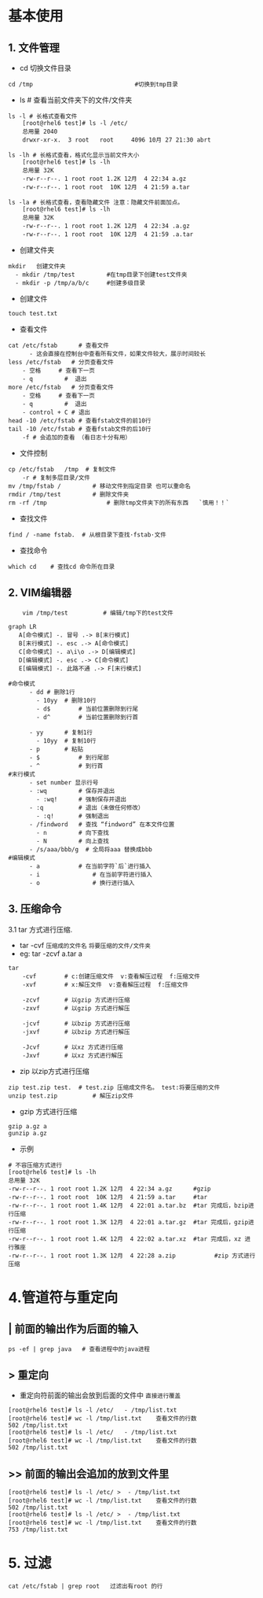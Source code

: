 # 基本使用
## 1. 文件管理
  - cd      切换文件目录
```shell
cd /tmp 							#切换到tmp目录
```
  - ls 	 # 查看当前文件夹下的文件/文件夹

```shell
ls -l # 长格式查看文件
    [root@rhel6 test]# ls -l /etc/
    总用量 2040
    drwxr-xr-x.  3 root   root     4096 10月 27 21:30 abrt

ls -lh # 长格式查看，格式化显示当前文件大小
  	[root@rhel6 test]# ls -lh
    总用量 32K
    -rw-r--r--. 1 root root 1.2K 12月  4 22:34 a.gz
    -rw-r--r--. 1 root root  10K 12月  4 21:59 a.tar

ls -la # 长格式查看，查看隐藏文件 注意：隐藏文件前面加点。
  	[root@rhel6 test]# ls -lh
    总用量 32K
    -rw-r--r--. 1 root root 1.2K 12月  4 22:34 .a.gz
    -rw-r--r--. 1 root root  10K 12月  4 21:59 .a.tar
```
  - 创建文件夹
```shell
mkdir 	创建文件夹
  - mkdir /tmp/test   		#在tmp目录下创建test文件夹
  - mkdir -p /tmp/a/b/c  	#创建多级目录
```
  - 创建文件
```shell
touch test.txt		
```
  - 查看文件
```shell
cat /etc/fstab		# 查看文件
	  - 这会直接在控制台中查看所有文件，如果文件较大，展示时间较长
less /etc/fstab   # 分页查看文件
    - 空格	 # 查看下一页
    - q			#  退出
more /etc/fstab	  # 分页查看文件
    - 空格	 # 查看下一页
    - q			#  退出
    - control + C # 退出
head -10 /etc/fstab	# 查看fstab文件的前10行
tail -10 /etc/fstab # 查看fstab文件的后10行
	-f # 会追加的查看 （看日志十分有用）
```

  - 文件控制

```shell
cp /etc/fstab	/tmp  # 复制文件
	-r # 复制多层目录/文件
mv /tmp/fstab /			# 移动文件到指定目录 也可以重命名
rmdir /tmp/test			# 删除文件夹
rm -rf /tmp					# 删除tmp文件夹下的所有东西   `慎用！！`
```

  - 查找文件

```shell
find / -name fstab.  # 从根目录下查找·fstab·文件
```

  - 查找命令

```shell
which cd	# 查找cd 命令所在目录
```

## 2. VIM编辑器

```shell
	vim /tmp/test          # 编辑/tmp下的test文件
```
```mermaid
graph LR
   A[命令模式] -. 冒号 .-> B[末行模式] 
   B[末行模式] -. esc .-> A[命令模式] 
   C[命令模式] -. a\i\o .-> D[编辑模式] 
   D[编辑模式] -. esc .-> C[命令模式] 
   E[编辑模式] -. 此路不通 .-> F[末行模式] 
```

```shell
#命令模式
	  - dd # 删除1行
		- 10yy  # 删除10行
		- d$ 		# 当前位置删除到行尾
		- d^ 		# 当前位置删除到行首
		
	  - yy      # 复制1行
		- 10yy  # 复制10行
	  - p       # 粘贴
	  - $		    # 到行尾部
	  - ^		    # 到行首
#末行模式
	  - set number 显示行号
	  - :wq         # 保存并退出
		- :wq!      # 强制保存并退出
	  - :q          # 退出（未做任何修改）
		- :q!       # 强制退出
	  - /findword	# 查找 “findword” 在本文件位置
		- n			# 向下查找
		- N			# 向上查找
	  - /s/aaa/bbb/g  # 全局将aaa 替换成bbb
#编辑模式
	  - a 			# 在当前字符`后`进行插入
	  - i				# 在当前字符进行插入
	  - o				# 换行进行插入
```

## 3. 压缩命令

3.1 tar 方式进行压缩.  
  - tar -cvf `压缩成的文件名` `将要压缩的文件/文件夹`
  - eg: tar -zcvf a.tar a

``` shell
tar 
	-cvf		# c:创建压缩文件  v:查看解压过程  f:压缩文件
	-xvf		# x:解压文件  v:查看解压过程  f:压缩文件
	
	-zcvf		# 以gzip 方式进行压缩
	-zxvf		# 以gzip 方式进行解压

	-jcvf		# 以bzip 方式进行压缩
	-jxvf		# 以bzip 方式进行解压

	-Jcvf		# 以xz 方式进行压缩
	-Jxvf		# 以xz 方式进行解压
```

  - zip 以zip方式进行压缩

```shell
zip test.zip test.  # test.zip 压缩成文件名。 test:将要压缩的文件
unzip test.zip			# 解压zip文件
```

  - gzip 方式进行压缩

```shell
gzip a.gz a 
gunzip a.gz
```

  - 示例

  ```shell
  # 不容压缩方式进行
  [root@rhel6 test]# ls -lh
  总用量 32K
  -rw-r--r--. 1 root root 1.2K 12月  4 22:34 a.gz      #gzip 
  -rw-r--r--. 1 root root  10K 12月  4 21:59 a.tar     #tar
  -rw-r--r--. 1 root root 1.4K 12月  4 22:01 a.tar.bz  #tar 完成后，bzip进行压缩
  -rw-r--r--. 1 root root 1.3K 12月  4 22:01 a.tar.gz  #tar 完成后，gzip进行压缩
  -rw-r--r--. 1 root root 1.4K 12月  4 22:02 a.tar.xz  #tar 完成后，xz 进行雅座
  -rw-r--r--. 1 root root 1.3K 12月  4 22:28 a.zip			#zip 方式进行压缩
  ```

# 4.管道符与重定向

## | 前面的输出作为后面的输入

```shell
ps -ef | grep java   # 查看进程中的java进程
```

## > 重定向

  - 重定向符前面的输出会放到后面的文件中 `直接进行覆盖`

```shell
[root@rhel6 test]# ls -l /etc/   - /tmp/list.txt
[root@rhel6 test]# wc -l /tmp/list.txt    查看文件的行数
502 /tmp/list.txt
[root@rhel6 test]# ls -l /etc/   - /tmp/list.txt
[root@rhel6 test]# wc -l /tmp/list.txt    查看文件的行数
502 /tmp/list.txt
```

## >> 前面的输出会追加的放到文件里

```shell
[root@rhel6 test]# ls -l /etc/ >  - /tmp/list.txt
[root@rhel6 test]# wc -l /tmp/list.txt    查看文件的行数
502 /tmp/list.txt
[root@rhel6 test]# ls -l /etc/ >  - /tmp/list.txt
[root@rhel6 test]# wc -l /tmp/list.txt    查看文件的行数
753 /tmp/list.txt

```

# 5. 过滤

```shell
cat /etc/fstab | grep root   过滤出有root 的行
```



